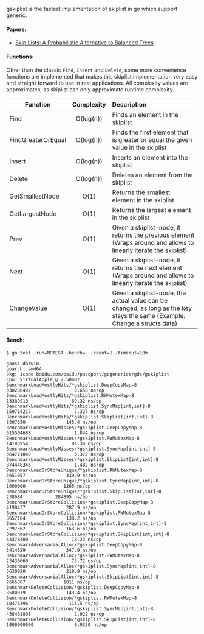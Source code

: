 gskiplist is the fastest implementation of skiplist in go which support generic.

#### Papers:

- [Skip Lists: A Probabilistic Alternative to Balanced Trees](https://www.cl.cam.ac.uk/teaching/0506/Algorithms/skiplists.pdf)

#### Functions:

Other than the classic `Find`, `Insert` and `Delete`, some more convenience functions are implemented that makes this skiplist implementation very easy and straight forward to use
in real applications. All complexity values are approximates, as skiplist can only approximate runtime complexity.

| Function        | Complexity           | Description  |
| ------------- |:-------------:|:-----|
| Find | O(log(n)) | Finds an element in the skiplist |
| FindGreaterOrEqual | O(log(n)) | Finds the first element that is greater or equal the given value in the skiplist |
| Insert | O(log(n)) | Inserts an element into the skiplist |
| Delete | O(log(n)) | Deletes an element from the skiplist |
| GetSmallestNode | O(1) | Returns the smallest element in the skiplist |
| GetLargestNode | O(1) | Returns the largest element in the skiplist |
| Prev | O(1) | Given a skiplist-node, it returns the previous element (Wraps around and allows to linearly iterate the skiplist) |
| Next | O(1) | Given a skiplist-node, it returns the next element (Wraps around and allows to linearly iterate the skiplist) |
| ChangeValue | O(1) | Given a skiplist-node, the actual value can be changed, as long as the key stays the same (Example: Change a structs data) |

#### Bench:

```text
$ go test -run=NOTEST -bench=. -count=1 -timeout=10m

goos: darwin
goarch: amd64
pkg: icode.baidu.com/baidu/passport/gogenerics/gds/gskiplist
cpu: VirtualApple @ 2.50GHz
BenchmarkLoadMostlyHits/*gskiplist.DeepCopyMap-8                330280492                3.658 ns/op
BenchmarkLoadMostlyHits/*gskiplist.RWMutexMap-8                 13389918                89.32 ns/op
BenchmarkLoadMostlyHits/*gskiplist.SyncMap[int,int]-8           159714217                7.327 ns/op
BenchmarkLoadMostlyHits/*gskiplist.SkipList[int,int]-8           8307650               145.4 ns/op
BenchmarkLoadMostlyMisses/*gskiplist.DeepCopyMap-8              615504688                1.844 ns/op
BenchmarkLoadMostlyMisses/*gskiplist.RWMutexMap-8               14186954                81.36 ns/op
BenchmarkLoadMostlyMisses/*gskiplist.SyncMap[int,int]-8         364721040                3.372 ns/op
BenchmarkLoadMostlyMisses/*gskiplist.SkipList[int,int]-8        874448346                1.482 ns/op
BenchmarkLoadOrStoreUnique/*gskiplist.RWMutexMap-8               3651057               339.9 ns/op
BenchmarkLoadOrStoreUnique/*gskiplist.SyncMap[int,int]-8         1000000              1265 ns/op
BenchmarkLoadOrStoreUnique/*gskiplist.SkipList[int,int]-8                 238684            284895 ns/op
BenchmarkLoadOrStoreCollision/*gskiplist.DeepCopyMap-8                   4190437               287.9 ns/op
BenchmarkLoadOrStoreCollision/*gskiplist.RWMutexMap-8                    8657164               138.2 ns/op
BenchmarkLoadOrStoreCollision/*gskiplist.SyncMap[int,int]-8              7297562               163.6 ns/op
BenchmarkLoadOrStoreCollision/*gskiplist.SkipList[int,int]-8            64378400                18.23 ns/op
BenchmarkAdversarialAlloc/*gskiplist.DeepCopyMap-8                       3414529               347.9 ns/op
BenchmarkAdversarialAlloc/*gskiplist.RWMutexMap-8                       23436660                73.72 ns/op
BenchmarkAdversarialAlloc/*gskiplist.SyncMap[int,int]-8                  6630920               218.9 ns/op
BenchmarkAdversarialAlloc/*gskiplist.SkipList[int,int]-8                 2665887              1011 ns/op
BenchmarkDeleteCollision/*gskiplist.DeepCopyMap-8                        8580079               143.4 ns/op
BenchmarkDeleteCollision/*gskiplist.RWMutexMap-8                        10476196               115.5 ns/op
BenchmarkDeleteCollision/*gskiplist.SyncMap[int,int]-8                  438461808                2.922 ns/op
BenchmarkDeleteCollision/*gskiplist.SkipList[int,int]-8                 1000000000               0.9350 ns/op
```
